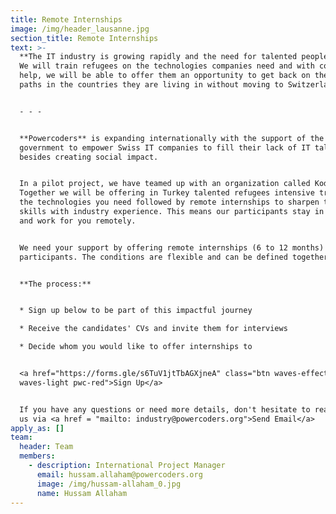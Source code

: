 ```yaml
---
title: Remote Internships
image: /img/header_lausanne.jpg
section_title: Remote Internships
text: >-
  **The IT industry is growing rapidly and the need for talented people is too.
  We will train refugees on the technologies companies need and with companies'
  help, we will be able to offer them an opportunity to get back on their career
  paths in the countries they are living in without moving to Switzerland.**


  - - -


  **Powercoders** is expanding internationally with the support of the Swiss
  government to empower Swiss IT companies to fill their lack of IT talents
  besides creating social impact.


  In a pilot project, we have teamed up with an organization called Kodluyoruz.
  Together we will be offering in Turkey talented refugees intensive training on
  the technologies you need followed by remote internships to sharpen their
  skills with industry experience. This means our participants stay in Turkey
  and work for you remotely.


  We need your support by offering remote internships (6 to 12 months) to our
  participants. The conditions are flexible and can be defined together.


  **The process:**


  * Sign up below to be part of this impactful journey

  * Receive the candidates' CVs and invite them for interviews

  * Decide whom you would like to offer internships to


  <a href="https://forms.gle/s6TuV1jtTbAGXjneA" class="btn waves-effect
  waves-light pwc-red">Sign Up</a>


  If you have any questions or need more details, don't hesitate to reach out to
  us via <a href = "mailto: industry@powercoders.org">Send Email</a>
apply_as: []
team:
  header: Team
  members:
    - description: International Project Manager
      email: hussam.allaham@powercoders.org
      image: /img/hussam-allaham_0.jpg
      name: Hussam Allaham
---
```


